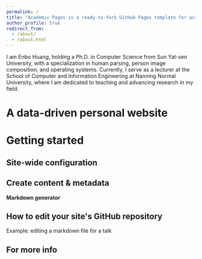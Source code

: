 ```yaml
---
permalink: /
title: "Academic Pages is a ready-to-fork GitHub Pages template for academic personal websites"
author_profile: true
redirect_from: 
  - /about/
  - /about.html
---
```


I am Enbo Huang, holding a Ph.D. in Computer Science from Sun Yat-sen University, with a specialization in human parsing, person image composition, and operating systems. Currently, I serve as a lecturer at the School of Computer and Information Engineering at Nanning Normal University, where I am dedicated to teaching and advancing research in my field.

A data-driven personal website
======


Getting started
======


Site-wide configuration
------


Create content & metadata
------


**Markdown generator**



How to edit your site's GitHub repository
------

Example: editing a markdown file for a talk


For more info
------
